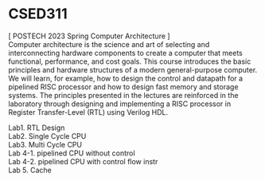 # CSED311
[ POSTECH 2023 Spring Computer Architecture  ]   
Computer architecture is the science and art of selecting and interconnecting hardware components to create a computer that meets functional, performance, and cost goals. This course introduces the basic principles and hardware structures of a modern general-purpose computer. We will learn, for example, how to design the control and datapath for a pipelined RISC processor and how to design fast memory and storage systems. The principles presented in the lectures are reinforced in the laboratory through designing and implementing a RISC processor in Register Transfer-Level (RTL) using Verilog HDL.

Lab1. RTL Design  
Lab2. Single Cycle CPU  
Lab3. Multi Cycle CPU  
Lab 4-1. pipelined CPU without control  
Lab 4-2. pipelined CPU with control flow instr  
Lab 5. Cache

